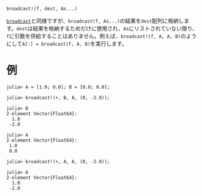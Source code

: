 ```
broadcast!(f, dest, As...)
```

[`broadcast`](@ref)と同様ですが、`broadcast(f, As...)`の結果を`dest`配列に格納します。`dest`は結果を格納するためだけに使用され、`As`にリストされていない限り、`f`に引数を供給することはありません。例えば、`broadcast!(f, A, A, B)`のようにして`A[:] = broadcast(f, A, B)`を実行します。

# 例

```jldoctest
julia> A = [1.0; 0.0]; B = [0.0; 0.0];

julia> broadcast!(+, B, A, (0, -2.0));

julia> B
2-element Vector{Float64}:
  1.0
 -2.0

julia> A
2-element Vector{Float64}:
 1.0
 0.0

julia> broadcast!(+, A, A, (0, -2.0));

julia> A
2-element Vector{Float64}:
  1.0
 -2.0
```
